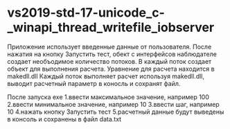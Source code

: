 # vs2019-std-17-unicode_c-_winapi_thread_writefile_iobserver

Приложение использует введенные данные от пользователя.
После нажатия на кнопку Запустить тест, обект с интерфейсов наблюдателе создает необъодимое количество потоков.
В каждый поток создает объект для выполнения расчета.
Уравнение для расчета находится в makedll.dll
Каждый поток выполняет расчет используя makedll.dll, выводит расчетный параметр в коносль и сохранят файл.


После запуска exe
1.ввести максимальное значение, например 100
2.ввести минимальное значение, например 10
3.ввести шаг, например 10
4.нажать кнопку Запустить тест
5.расчетный данные будут выведены в консоль и сохранены в файл data.txt
